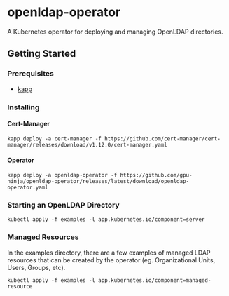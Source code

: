 # openldap-operator

A Kubernetes operator for deploying and managing OpenLDAP directories.

## Getting Started

### Prerequisites

* [kapp](https://carvel.dev/kapp/)

### Installing

#### Cert-Manager

```shell
kapp deploy -a cert-manager -f https://github.com/cert-manager/cert-manager/releases/download/v1.12.0/cert-manager.yaml
```

#### Operator

```shell
kapp deploy -a openldap-operator -f https://github.com/gpu-ninja/openldap-operator/releases/latest/download/openldap-operator.yaml
```

### Starting an OpenLDAP Directory

```shell
kubectl apply -f examples -l app.kubernetes.io/component=server
```

### Managed Resources

In the examples directory, there are a few examples of managed LDAP resources that can be created by the operator (eg. Organizational Units, Users, Groups, etc).

```shell
kubectl apply -f examples -l app.kubernetes.io/component=managed-resource
```

